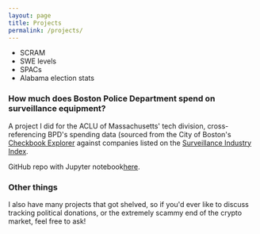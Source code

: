 ```yaml
---
layout: page
title: Projects
permalink: /projects/
---
```



* SCRAM
* SWE levels
* SPACs
* Alabama election stats

### How much does Boston Police Department spend on surveillance equipment?

A project I did for the ACLU of Massachusetts' tech division, cross-referencing BPD's spending data (sourced from the City of Boston's [Checkbook Explorer](https://spending.data.boston.gov/) against companies listed on the [Surveillance Industry Index](https://sii.transparencytoolkit.org/).

GitHub repo with Jupyter notebook[here](https://github.com/helgridly/bpd-sii).

### Other things

I also have many projects that got shelved, so if you'd ever like to discuss tracking political donations, or the extremely scammy end of the crypto market, feel free to ask!
